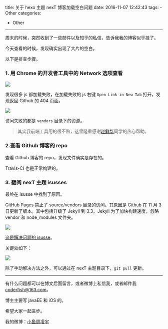 title: 关于 hexo 主题 nexT 博客加载空白问题
date: 2016-11-07 12:42:43
tags:
	- Other
categories:
  - Other
---

周末的时候，突然收到了一些邮件以及知乎的私信，告诉我我的博客似乎挂了。

今天查看的时候，发现确实出现了大片的空白。

以下是排查步骤。

### 1. 用 Chrome 的开发者工具中的 Network 选项查看

![](http://7xt4xp.com1.z0.glb.clouddn.com/blog_%E5%85%B3%E4%BA%8E%20hexo%20%E4%B8%BB%E9%A2%98%20nexT%20%E5%8D%9A%E5%AE%A2%E5%8A%A0%E8%BD%BD%E7%A9%BA%E7%99%BD%E9%97%AE%E9%A2%98-01.png)

发现很多 js 都加载失败，在加载失败的 js 右键 `Open Link in New Tab` 打开，发现返回 Github 的 404 页面。

![](http://7xt4xp.com1.z0.glb.clouddn.com/blog_%E5%85%B3%E4%BA%8E%20hexo%20%E4%B8%BB%E9%A2%98%20nexT%20%E5%8D%9A%E5%AE%A2%E5%8A%A0%E8%BD%BD%E7%A9%BA%E7%99%BD%E9%97%AE%E9%A2%98-02.png)

访问失败的都是 `vendors` 目录下的资源。

> 其实我前端工具用的很不熟，这里隆重感谢[赵鲜华](http://www.jianshu.com/users/86344ec5bfe7/latest_articles)同学的热心帮助。

### 2.查看 Github 博客的 repo

查看 Github 博客的 repo，发现文件确实是存在的。

Travis-CI 也是正常构建的。
 
### 3. 翻阅 nexT 主题 isusses

 最终在 isusse 中找到了原因。
 
 GitHub Pages 禁止了 source/vendors 目录的访问。其原因是 Github 在 11 月 3 日更新了版本。其中包括升级了 Jekyll 到 3.3。Jekyll 为了加快构建速度，忽略 vendor 和 node_modules 文件夹。
 
 ![](http://7xt4xp.com1.z0.glb.clouddn.com/blog_%E5%85%B3%E4%BA%8E%20hexo%20%E4%B8%BB%E9%A2%98%20nexT%20%E5%8D%9A%E5%AE%A2%E5%8A%A0%E8%BD%BD%E7%A9%BA%E7%99%BD%E9%97%AE%E9%A2%98-04.png)

[这是解决问题的 isusse](https://github.com/iissnan/hexo-theme-next/issues/1214)。
 
关键处如下：

![](http://7xt4xp.com1.z0.glb.clouddn.com/blog_%E5%85%B3%E4%BA%8E%20hexo%20%E4%B8%BB%E9%A2%98%20nexT%20%E5%8D%9A%E5%AE%A2%E5%8A%A0%E8%BD%BD%E7%A9%BA%E7%99%BD%E9%97%AE%E9%A2%98-03.png)

除了手动解决方法之外，可以通过在 nexT 主题目录下，`git pull` 更新。

----

有什么问题都可以在博文后面留言，或者微博上私信我，或者邮件我<coderfish@163.com>。

博主主要写 javaEE 和 iOS 的。

希望大家一起进步。

我的微博：[小鱼周凌宇](http://weibo.com/coderfish/)

